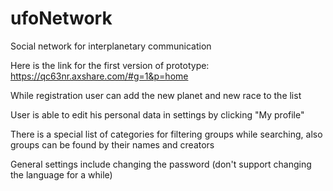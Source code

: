 # ufoNetwork
Social network for interplanetary communication

Here is the link for the first version of prototype:
https://qc63nr.axshare.com/#g=1&p=home

While registration user can add the new planet and new race to the list 

User is able to edit his personal data in settings by clicking "My profile"

There is a special list of categories for filtering groups while searching, also groups can be found by their names and creators

General settings include changing the password (don't support changing the language for a while)
